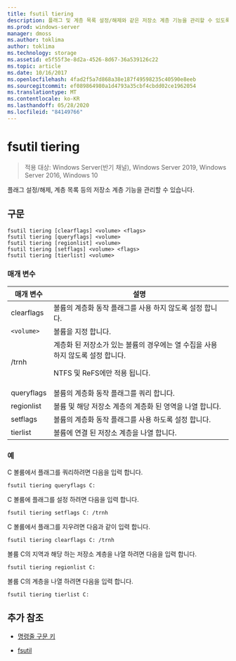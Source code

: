 ```yaml
---
title: fsutil tiering
description: 플래그 및 계층 목록 설정/해제와 같은 저장소 계층 기능을 관리할 수 있도록 하는 fsutil 계층화 명령에 대 한 참조 항목입니다.
ms.prod: windows-server
manager: dmoss
ms.author: toklima
author: toklima
ms.technology: storage
ms.assetid: e5f55f3e-8d2a-4526-8d67-36a539126c22
ms.topic: article
ms.date: 10/16/2017
ms.openlocfilehash: 4fad2f5a7d868a38e187f49598235c40590e8eeb
ms.sourcegitcommit: ef089864980a1d4793a35cbf4cbdd02ce1962054
ms.translationtype: MT
ms.contentlocale: ko-KR
ms.lasthandoff: 05/28/2020
ms.locfileid: "84149766"
---
```

# <a name="fsutil-tiering"></a>fsutil tiering

> 적용 대상: Windows Server(반기 채널), Windows Server 2019, Windows Server 2016, Windows 10

플래그 설정/해제, 계층 목록 등의 저장소 계층 기능을 관리할 수 있습니다.

## <a name="syntax"></a>구문

```
fsutil tiering [clearflags] <volume> <flags>
fsutil tiering [queryflags] <volume>
fsutil tiering [regionlist] <volume>
fsutil tiering [setflags] <volume> <flags>
fsutil tiering [tierlist] <volume>
```

### <a name="parameters"></a>매개 변수

| 매개 변수 | 설명 |
| --------- | ----------- |
| clearflags | 볼륨의 계층화 동작 플래그를 사용 하지 않도록 설정 합니다. |
| `<volume>` | 볼륨을 지정 합니다. |
| /trnh | 계층화 된 저장소가 있는 볼륨의 경우에는 열 수집을 사용 하지 않도록 설정 합니다.<p>NTFS 및 ReFS에만 적용 됩니다. |
| queryflags | 볼륨의 계층화 동작 플래그를 쿼리 합니다. |
| regionlist | 볼륨 및 해당 저장소 계층의 계층화 된 영역을 나열 합니다. |
| setflags | 볼륨의 계층화 동작 플래그를 사용 하도록 설정 합니다. |
| tierlist | 볼륨에 연결 된 저장소 계층을 나열 합니다. |

### <a name="examples"></a>예

C 볼륨에서 플래그를 쿼리하려면 다음을 입력 합니다.

```
fsutil tiering queryflags C:
```

C 볼륨에 플래그를 설정 하려면 다음을 입력 합니다.

```
fsutil tiering setflags C: /trnh
```

C 볼륨에서 플래그를 지우려면 다음과 같이 입력 합니다.

```
fsutil tiering clearflags C: /trnh
```

볼륨 C의 지역과 해당 하는 저장소 계층을 나열 하려면 다음을 입력 합니다.

```
fsutil tiering regionlist C:
```

볼륨 C의 계층을 나열 하려면 다음을 입력 합니다.

```
fsutil tiering tierlist C:
```

## <a name="additional-references"></a>추가 참조

- [명령줄 구문 키](command-line-syntax-key.md)

- [fsutil](fsutil.md)
